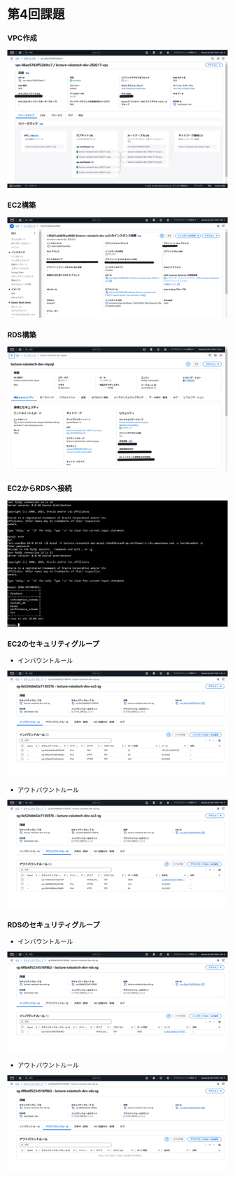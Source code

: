 # 第4回課題

### VPC作成

![VPC作成](images/lecture04-1.png)

### EC2構築

![EC2構築](images/lecture04-2.png)

### RDS構築

![RDS作成](images/lecture04-3.png)

### EC2からRDSへ接続

![EC2からRDSへ接続](images/lecture04-4.png)

### EC2のセキュリティグループ

- インバウントルール

![EC2のインバウントルール](images/lecture04-5.png)

- アウトバウントルール

![EC2のアウトバウントルール](images/lecture04-6.png)

### RDSのセキュリティグループ

- インバウントルール

![RDSのインバウントルール](images/lecture04-7.png)

- アウトバウントルール

![RDSのアウトバウントルール](images/lecture04-8.png)

